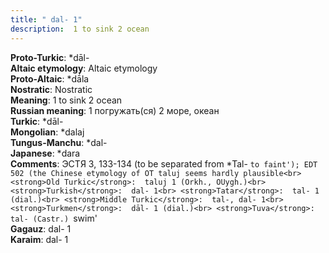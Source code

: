 ```yaml
---
title: " dal- 1"
description:  1 to sink 2 ocean
---
```


<strong>Proto-Turkic</strong>:  *dāl-<br>
<strong>Altaic etymology</strong>:  Altaic etymology<br>
<strong> Proto-Altaic</strong>:  *dā́la<br>
<strong>Nostratic</strong>:  Nostratic<br>
<strong>Meaning</strong>:  1 to sink 2 ocean<br>
<strong>Russian meaning</strong>:  1 погружать(ся) 2 море, океан<br>
<strong>Turkic</strong>:  *dāl-<br>
<strong>Mongolian</strong>:  *dalaj<br>
<strong>Tungus-Manchu</strong>:  *dal-<br>
<strong>Japanese</strong>:  *dara<br>
<strong>Comments</strong>:  ЭСТЯ 3, 133-134 (to be separated from *Tal- `to faint'); EDT 502 (the Chinese etymology of OT taluj seems hardly plausible<br>
<strong>Old Turkic</strong>:  taluj 1 (Orkh., OUygh.)<br>
<strong>Turkish</strong>:  dal- 1<br>
<strong>Tatar</strong>:  tal- 1 (dial.)<br>
<strong>Middle Turkic</strong>:  tal-, dal- 1<br>
<strong>Turkmen</strong>:  dāl- 1 (dial.)<br>
<strong>Tuva</strong>:  tal- (Castr.) `swim'<br>
<strong>Gagauz</strong>:  dal- 1<br>
<strong>Karaim</strong>:  dal- 1<br>


